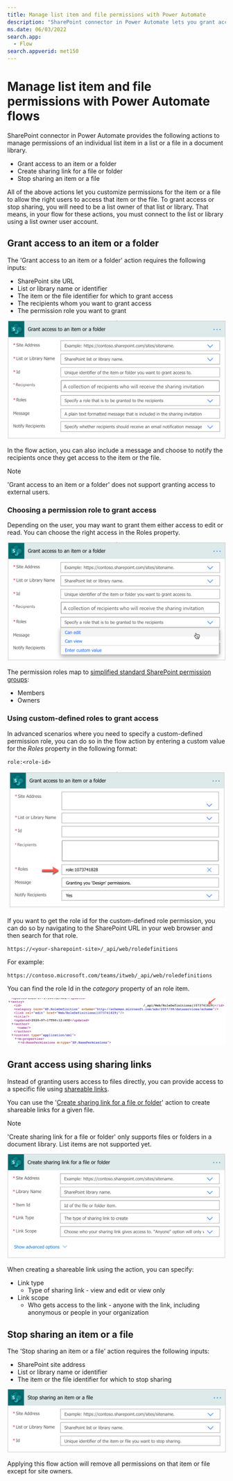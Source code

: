 ```yaml
---
title: Manage list item and file permissions with Power Automate
description: "SharePoint connector in Power Automate lets you grant access, create sharing links, or rescind access for items or folders."
ms.date: 06/03/2022
search.app: 
  - Flow
search.appverid: met150
---
```


# Manage list item and file permissions with Power Automate flows
SharePoint connector in Power Automate provides the following actions to manage permissions of an individual list item in a list or a file in a document library. 
- Grant access to an item or a folder
- Create sharing link for a file or folder
- Stop sharing an item or a file

All of the above actions let you customize permissions for the item or a file to allow the right users to access that item or the file. To grant access or stop sharing, you will need to be a list owner of that list or library. That means, in your flow for these actions, you must connect to the list or library using a list owner user account.

## Grant access to an item or a folder
The 'Grant access to an item or a folder' action requires the following inputs:
- SharePoint site URL
- List or library name or identifier
- The item or the file identifier for which to grant access
- The recipients whom you want to grant access
- The permission role you want to grant

![Grant access to an item or a folder](../../../images/grant-access-item-file-action-flow.png)

In the flow action, you can also include a message and choose to notify the recipients once they get access to the item or the file.  

> [!NOTE]
> 'Grant access to an item or a folder' does not support granting access to external users.

### Choosing a permission role to grant access
Depending on the user, you may want to grant them either access to edit or read. You can choose the right access in the Roles property. 

![Choose the right role to grant access to an item or a file](../../../images/grant-access-item-file-roles-flow.png)

The permission roles map to [simplified standard SharePoint permission groups](/sharepoint/modern-experience-sharing-permissions):
- Members
- Owners 

### Using custom-defined roles to grant access
In advanced scenarios where you need to specify a custom-defined permission role, you can do so in the flow action by entering a custom value for the *Roles* property in the following format:
```
role:<role-id>
```

![Use a custom role to grant access to an item or a file](../../../images/grant-access-item-file-custom-role-flow.png)

If you want to get the role id for the custom-defined role permission, you can do so by navigating to the SharePoint URL in your web browser and then search for that role.
```
https://<your-sharepoint-site>/_api/web/roledefinitions
```

For example:
```
https://contoso.microsoft.com/teams/itweb/_api/web/roledefinitions
```

You can find the role Id in the *category* property of an role item. 

![SharePoint site role definitions](../../../images/sp-web-roledefinitions.png)

## Grant access using sharing links
Instead of granting users access to files directly, you can provide access to a specific file using [shareable links](/sharepoint/modern-experience-sharing-permissions#sharable-links). 

You can use the '[Create sharing link for a file or folder](/sharepoint/dev/business-apps/power-automate/sharepoint-connector-actions-triggers#create-sharing-link-for-a-file-or-folder)' action to create shareable links for a given file. 

> [!NOTE]
> 'Create sharing link for a file or folder' only supports files or folders in a document library. List items are not supported yet.

![Create sharing link for a file or folder flow action](../../../images/create-sharing-link-file-action-flow.png)

When creating a shareable link using the action, you can specify:
- Link type
    - Type of sharing link - view and edit or view only 
- Link scope
    - Who gets access to the link - anyone with the link, including anonymous or people in your organization

## Stop sharing an item or a file
The 'Stop sharing an item or a file' action requires the following inputs:
- SharePoint site address
- List or library name or identifier
- The item or the file identifier for which to stop sharing

![Stop sharing an item or a file flow action](../../../images/stop-sharing-item-action-flow.png)

Applying this flow action will remove all permissions on that item or file except for site owners. 
